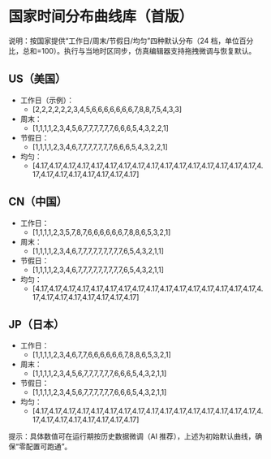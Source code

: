 # 国家时间分布曲线库（首版）

说明：按国家提供“工作日/周末/节假日/均匀”四种默认分布（24 档，单位百分比，总和=100）。执行与当地时区同步，仿真编辑器支持拖拽微调与恢复默认。

## US（美国）
- 工作日（示例）：
  - [2,2,2,2,2,2,3,4,5,6,6,6,6,6,6,6,7,8,8,7,5,4,3,3]
- 周末：
  - [1,1,1,1,2,3,4,5,6,7,7,7,7,7,7,6,6,6,5,4,3,2,2,1]
- 节假日：
  - [1,1,1,1,2,3,4,6,7,7,7,7,7,7,7,6,6,6,5,4,3,2,2,1]
- 均匀：
  - [4.17,4.17,4.17,4.17,4.17,4.17,4.17,4.17,4.17,4.17,4.17,4.17,4.17,4.17,4.17,4.17,4.17,4.17,4.17,4.17,4.17,4.17,4.17,4.17]

## CN（中国）
- 工作日：
  - [1,1,1,1,2,3,5,7,8,7,6,6,6,6,6,6,7,8,8,6,5,3,2,1]
- 周末：
  - [1,1,1,1,2,3,4,6,7,7,7,7,7,7,7,7,7,6,5,4,3,2,1,1]
- 节假日：
  - [1,1,1,1,2,3,4,6,7,7,7,7,7,7,7,7,7,6,5,4,3,2,1,1]
- 均匀：
  - [4.17,4.17,4.17,4.17,4.17,4.17,4.17,4.17,4.17,4.17,4.17,4.17,4.17,4.17,4.17,4.17,4.17,4.17,4.17,4.17,4.17,4.17,4.17,4.17]

## JP（日本）
- 工作日：
  - [1,1,1,1,2,3,4,6,7,7,6,6,6,6,6,6,7,8,8,6,5,3,2,1]
- 周末：
  - [1,1,1,1,2,3,4,5,6,7,7,7,7,7,7,6,6,6,5,4,3,2,1,1]
- 节假日：
  - [1,1,1,1,2,3,4,5,6,7,7,7,7,7,7,6,6,6,5,4,3,2,1,1]
- 均匀：
  - [4.17,4.17,4.17,4.17,4.17,4.17,4.17,4.17,4.17,4.17,4.17,4.17,4.17,4.17,4.17,4.17,4.17,4.17,4.17,4.17,4.17,4.17,4.17,4.17]

提示：具体数值可在运行期按历史数据微调（AI 推荐），上述为初始默认曲线，确保“零配置可跑通”。
